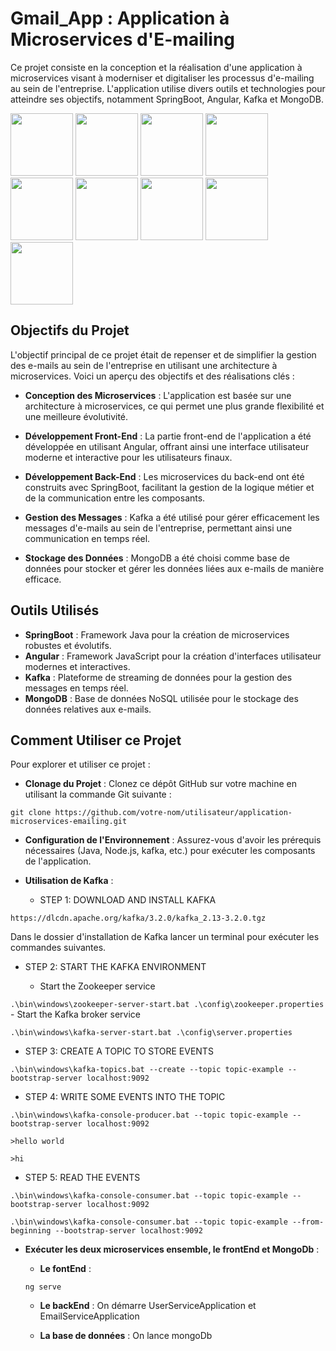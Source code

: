 # Gmail_App : Application à Microservices d'E-mailing

Ce projet consiste en la conception et la réalisation d'une application à microservices visant à moderniser et digitaliser les processus d'e-mailing au sein de l'entreprise. L'application utilise divers outils et technologies pour atteindre ses objectifs, notamment SpringBoot, Angular, Kafka et MongoDB.
<p>
<img width="100" src="https://github.com/TalebNawal/Gmail_App/assets/101468806/3b334351-b4ff-4f73-a998-a02b9dd282e7">
<img width="100" src="https://github.com/TalebNawal/Gmail_App/assets/101468806/eb68cacc-26d4-448e-878c-b14898c74cbe">

<img width="100" src="https://github.com/TalebNawal/Gmail_App/assets/101468806/213e4305-4c6e-48e7-803e-9e038ef4e900">
<img width="100" src="https://github.com/TalebNawal/Gmail_App/assets/101468806/241d5859-13f2-4a7d-9eb5-a736adc8c1f1">
<img width="100" src="https://github.com/TalebNawal/Gmail_App/assets/101468806/11dce71b-245f-47ae-bbcb-61f8cd5f7136">
<img width="100" src="https://github.com/TalebNawal/Gmail_App/assets/101468806/2e04e46b-152a-4b7d-b1f6-a6babaf7ffc5">
<img width="100" src="https://github.com/TalebNawal/Gmail_App/assets/101468806/1abf839d-a869-42ba-9720-d856d0946d60">
<img width="100" src="https://github.com/TalebNawal/Gmail_App/assets/101468806/aafac9f1-2589-47e8-a3e5-e4ad8a655c17">
<img width="100" src="https://github.com/TalebNawal/Gmail_App/assets/101468806/2ea76169-3d4a-43ca-8ec3-3fe961dec6d0">
</p>



## Objectifs du Projet

L'objectif principal de ce projet était de repenser et de simplifier la gestion des e-mails au sein de l'entreprise en utilisant une architecture à microservices. Voici un aperçu des objectifs et des réalisations clés :

- **Conception des Microservices** : L'application est basée sur une architecture à microservices, ce qui permet une plus grande flexibilité et une meilleure évolutivité.

- **Développement Front-End** : La partie front-end de l'application a été développée en utilisant Angular, offrant ainsi une interface utilisateur moderne et interactive pour les utilisateurs finaux.

- **Développement Back-End** : Les microservices du back-end ont été construits avec SpringBoot, facilitant la gestion de la logique métier et de la communication entre les composants.

- **Gestion des Messages** : Kafka a été utilisé pour gérer efficacement les messages d'e-mails au sein de l'entreprise, permettant ainsi une communication en temps réel.

- **Stockage des Données** : MongoDB a été choisi comme base de données pour stocker et gérer les données liées aux e-mails de manière efficace.

## Outils Utilisés

- **SpringBoot** : Framework Java pour la création de microservices robustes et évolutifs.
- **Angular** : Framework JavaScript pour la création d'interfaces utilisateur modernes et interactives.
- **Kafka** : Plateforme de streaming de données pour la gestion des messages en temps réel.
- **MongoDB** : Base de données NoSQL utilisée pour le stockage des données relatives aux e-mails.
  
## Comment Utiliser ce Projet


Pour explorer et utiliser ce projet :

- **Clonage du Projet** : Clonez ce dépôt GitHub sur votre machine en utilisant la commande Git suivante :

```git clone https://github.com/votre-nom/utilisateur/application-microservices-emailing.git```

- **Configuration de l'Environnement** : Assurez-vous d'avoir les prérequis nécessaires (Java, Node.js, kafka, etc.) pour exécuter les composants de l'application.
- **Utilisation de Kafka** :

  - STEP 1: DOWNLOAD AND INSTALL KAFKA

```https://dlcdn.apache.org/kafka/3.2.0/kafka_2.13-3.2.0.tgz```
 
 Dans le dossier d'installation de Kafka lancer un terminal pour exécuter les commandes suivantes.

  - STEP 2: START THE KAFKA ENVIRONMENT

    - Start the Zookeeper service

```.\bin\windows\zookeeper-server-start.bat .\config\zookeeper.properties``` 
    - Start the Kafka broker service

```.\bin\windows\kafka-server-start.bat .\config\server.properties```
 
  - STEP 3: CREATE A TOPIC TO STORE EVENTS

```.\bin\windows\kafka-topics.bat --create --topic topic-example --bootstrap-server localhost:9092```

  - STEP 4: WRITE SOME EVENTS INTO THE TOPIC

```.\bin\windows\kafka-console-producer.bat --topic topic-example --bootstrap-server localhost:9092```

```>hello world```

```>hi```

  - STEP 5: READ THE EVENTS

```.\bin\windows\kafka-console-consumer.bat --topic topic-example --bootstrap-server localhost:9092```

```.\bin\windows\kafka-console-consumer.bat --topic topic-example --from-beginning --bootstrap-server localhost:9092```

- **Exécuter les deux microservices ensemble, le frontEnd et MongoDb** :
  - **Le fontEnd** :
    
  ```ng serve```
  
  - **Le backEnd** : On démarre UserServiceApplication et EmailServiceApplication

  - **La base de données** : On lance mongoDb
  

 





